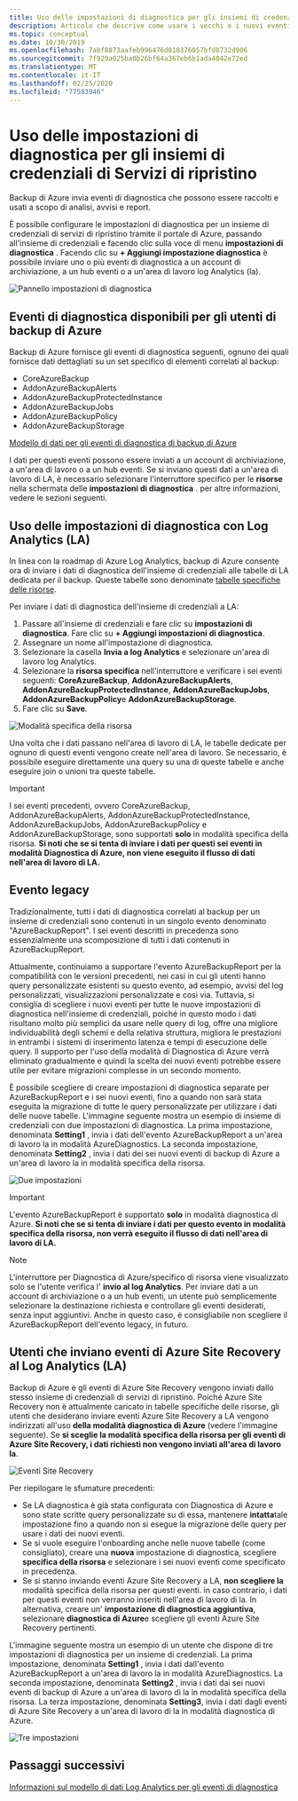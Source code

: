 ```yaml
---
title: Uso delle impostazioni di diagnostica per gli insiemi di credenziali dei servizi di ripristino
description: Articolo che descrive come usare i vecchi e i nuovi eventi di diagnostica per backup di Azure
ms.topic: conceptual
ms.date: 10/30/2019
ms.openlocfilehash: 7abf8873aafeb996476d818376057bfd8732d906
ms.sourcegitcommit: 7f929a025ba0b26bf64a367eb6b1ada4042e72ed
ms.translationtype: MT
ms.contentlocale: it-IT
ms.lasthandoff: 02/25/2020
ms.locfileid: "77583946"
---
```

# <a name="using-diagnostics-settings-for-recovery-services-vaults"></a>Uso delle impostazioni di diagnostica per gli insiemi di credenziali di Servizi di ripristino

Backup di Azure invia eventi di diagnostica che possono essere raccolti e usati a scopo di analisi, avvisi e report. 

È possibile configurare le impostazioni di diagnostica per un insieme di credenziali di servizi di ripristino tramite il portale di Azure, passando all'insieme di credenziali e facendo clic sulla voce di menu **impostazioni di diagnostica** . Facendo clic su **+ Aggiungi impostazione diagnostica** è possibile inviare uno o più eventi di diagnostica a un account di archiviazione, a un hub eventi o a un'area di lavoro log Analytics (la).

![Pannello impostazioni di diagnostica](./media/backup-azure-diagnostics-events/diagnostics-settings-blade.png)

## <a name="diagnostics-events-available-for-azure-backup-users"></a>Eventi di diagnostica disponibili per gli utenti di backup di Azure

Backup di Azure fornisce gli eventi di diagnostica seguenti, ognuno dei quali fornisce dati dettagliati su un set specifico di elementi correlati al backup:

* CoreAzureBackup
* AddonAzureBackupAlerts
* AddonAzureBackupProtectedInstance
* AddonAzureBackupJobs
* AddonAzureBackupPolicy
* AddonAzureBackupStorage

[Modello di dati per gli eventi di diagnostica di backup di Azure](https://docs.microsoft.com/azure/backup/backup-azure-reports-data-model)

I dati per questi eventi possono essere inviati a un account di archiviazione, a un'area di lavoro o a un hub eventi. Se si inviano questi dati a un'area di lavoro di LA, è necessario selezionare l'interruttore specifico per le **risorse** nella schermata delle **impostazioni di diagnostica** . per altre informazioni, vedere le sezioni seguenti.

## <a name="using-diagnostics-settings-with-log-analytics-la"></a>Uso delle impostazioni di diagnostica con Log Analytics (LA)

In linea con la roadmap di Azure Log Analytics, backup di Azure consente ora di inviare i dati di diagnostica dell'insieme di credenziali alle tabelle di LA dedicata per il backup. Queste tabelle sono denominate [tabelle specifiche delle risorse](https://docs.microsoft.com/azure/azure-monitor/platform/resource-logs-collect-workspace#resource-specific).

Per inviare i dati di diagnostica dell'insieme di credenziali a LA:

1.  Passare all'insieme di credenziali e fare clic su **impostazioni di diagnostica**. Fare clic su **+ Aggiungi impostazioni di diagnostica**.
2.  Assegnare un nome all'impostazione di diagnostica.
3.  Selezionare la casella **Invia a log Analytics** e selezionare un'area di lavoro log Analytics.
4.  Selezionare la **risorsa specifica** nell'interruttore e verificare i sei eventi seguenti: **CoreAzureBackup**, **AddonAzureBackupAlerts**, **AddonAzureBackupProtectedInstance**, **AddonAzureBackupJobs**, **AddonAzureBackupPolicy**e **AddonAzureBackupStorage**.
5.  Fare clic su **Save**.

![Modalità specifica della risorsa](./media/backup-azure-diagnostics-events/resource-specific-blade.png)

Una volta che i dati passano nell'area di lavoro di LA, le tabelle dedicate per ognuno di questi eventi vengono create nell'area di lavoro. Se necessario, è possibile eseguire direttamente una query su una di queste tabelle e anche eseguire join o unioni tra queste tabelle.

> [!IMPORTANT]
> I sei eventi precedenti, ovvero CoreAzureBackup, AddonAzureBackupAlerts, AddonAzureBackupProtectedInstance, AddonAzureBackupJobs, AddonAzureBackupPolicy e AddonAzureBackupStorage, sono supportati **solo** in modalità specifica della risorsa. **Si noti che se si tenta di inviare i dati per questi sei eventi in modalità Diagnostica di Azure, non viene eseguito il flusso di dati nell'area di lavoro di LA.**

## <a name="legacy-event"></a>Evento legacy

Tradizionalmente, tutti i dati di diagnostica correlati al backup per un insieme di credenziali sono contenuti in un singolo evento denominato "AzureBackupReport". I sei eventi descritti in precedenza sono essenzialmente una scomposizione di tutti i dati contenuti in AzureBackupReport. 

Attualmente, continuiamo a supportare l'evento AzureBackupReport per la compatibilità con le versioni precedenti, nei casi in cui gli utenti hanno query personalizzate esistenti su questo evento, ad esempio, avvisi del log personalizzati, visualizzazioni personalizzate e così via. Tuttavia, si consiglia di scegliere i nuovi eventi per tutte le nuove impostazioni di diagnostica nell'insieme di credenziali, poiché in questo modo i dati risultano molto più semplici da usare nelle query di log, offre una migliore individuabilità degli schemi e della relativa struttura, migliora le prestazioni in entrambi i sistemi di inserimento latenza e tempi di esecuzione delle query. Il supporto per l'uso della modalità di Diagnostica di Azure verrà eliminato gradualmente e quindi la scelta dei nuovi eventi potrebbe essere utile per evitare migrazioni complesse in un secondo momento.

È possibile scegliere di creare impostazioni di diagnostica separate per AzureBackupReport e i sei nuovi eventi, fino a quando non sarà stata eseguita la migrazione di tutte le query personalizzate per utilizzare i dati delle nuove tabelle. L'immagine seguente mostra un esempio di insieme di credenziali con due impostazioni di diagnostica. La prima impostazione, denominata **Setting1** , invia i dati dell'evento AzureBackupReport a un'area di lavoro la in modalità AzureDiagnostics. La seconda impostazione, denominata **Setting2** , invia i dati dei sei nuovi eventi di backup di Azure a un'area di lavoro la in modalità specifica della risorsa.

![Due impostazioni](./media/backup-azure-diagnostics-events/two-settings-example.png)

> [!IMPORTANT]
> L'evento AzureBackupReport è supportato **solo** in modalità diagnostica di Azure. **Si noti che se si tenta di inviare i dati per questo evento in modalità specifica della risorsa, non verrà eseguito il flusso di dati nell'area di lavoro di LA.**

> [!NOTE]
> L'interruttore per Diagnostica di Azure/specifico di risorsa viene visualizzato solo se l'utente verifica l' **invio al log Analytics**. Per inviare dati a un account di archiviazione o a un hub eventi, un utente può semplicemente selezionare la destinazione richiesta e controllare gli eventi desiderati, senza input aggiuntivi. Anche in questo caso, è consigliabile non scegliere il AzureBackupReport dell'evento legacy, in futuro.

## <a name="users-sending-azure-site-recovery-events-to-log-analytics-la"></a>Utenti che inviano eventi di Azure Site Recovery al Log Analytics (LA)

Backup di Azure e gli eventi di Azure Site Recovery vengono inviati dallo stesso insieme di credenziali di servizi di ripristino. Poiché Azure Site Recovery non è attualmente caricato in tabelle specifiche delle risorse, gli utenti che desiderano inviare eventi Azure Site Recovery a LA vengono indirizzati all'uso **della modalità diagnostica di Azure** (vedere l'immagine seguente). Se **si sceglie la modalità specifica della risorsa per gli eventi di Azure Site Recovery, i dati richiesti non vengono inviati all'area di lavoro la**.

![Eventi Site Recovery](./media/backup-azure-diagnostics-events/site-recovery-settings.png)

Per riepilogare le sfumature precedenti:

* Se LA diagnostica è già stata configurata con Diagnostica di Azure e sono state scritte query personalizzate su di essa, mantenere **intatta**tale impostazione fino a quando non si esegue la migrazione delle query per usare i dati dei nuovi eventi.
* Se si vuole eseguire l'onboarding anche nelle nuove tabelle (come consigliato), creare una **nuova** impostazione di diagnostica, scegliere **specifica della risorsa** e selezionare i sei nuovi eventi come specificato in precedenza.
* Se si stanno inviando eventi Azure Site Recovery a LA, **non scegliere la** modalità specifica della risorsa per questi eventi. in caso contrario, i dati per questi eventi non verranno inseriti nell'area di lavoro di la. In alternativa, creare un' **impostazione di diagnostica aggiuntiva**, selezionare **diagnostica di Azure**e scegliere gli eventi Azure Site Recovery pertinenti.

L'immagine seguente mostra un esempio di un utente che dispone di tre impostazioni di diagnostica per un insieme di credenziali. La prima impostazione, denominata **Setting1** , invia i dati dall'evento AzureBackupReport a un'area di lavoro la in modalità AzureDiagnostics. La seconda impostazione, denominata **Setting2** , invia i dati dai sei nuovi eventi di backup di Azure a un'area di lavoro di la in modalità specifica della risorsa. La terza impostazione, denominata **Setting3**, invia i dati dagli eventi di Azure Site Recovery a un'area di lavoro di la in modalità diagnostica di Azure.

![Tre impostazioni](./media/backup-azure-diagnostics-events/three-settings-example.png)

## <a name="next-steps"></a>Passaggi successivi

[Informazioni sul modello di dati Log Analytics per gli eventi di diagnostica](https://docs.microsoft.com/azure/backup/backup-azure-reports-data-model)
